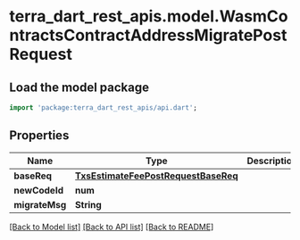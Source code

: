 # terra_dart_rest_apis.model.WasmContractsContractAddressMigratePostRequest

## Load the model package
```dart
import 'package:terra_dart_rest_apis/api.dart';
```

## Properties
Name | Type | Description | Notes
------------ | ------------- | ------------- | -------------
**baseReq** | [**TxsEstimateFeePostRequestBaseReq**](TxsEstimateFeePostRequestBaseReq.md) |  | [optional] 
**newCodeId** | **num** |  | [optional] 
**migrateMsg** | **String** |  | [optional] 

[[Back to Model list]](../README.md#documentation-for-models) [[Back to API list]](../README.md#documentation-for-api-endpoints) [[Back to README]](../README.md)


